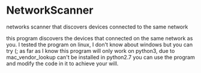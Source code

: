 # NetworkScanner
networks scanner that discovers devices connected to the same network

this program discovers the devices that connected on the same network as you.
I tested the program on linux, I don't know about windows but you can try (;
as far as I know this program will only work on python3, due to mac_vendor_lookup can't be installed in python2.7
you can use the program and modify the code in it to achieve your will.
